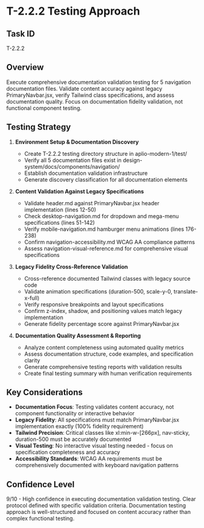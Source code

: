 # T-2.2.2 Testing Approach

## Task ID
T-2.2.2

## Overview
Execute comprehensive documentation validation testing for 5 navigation documentation files. Validate content accuracy against legacy PrimaryNavbar.jsx, verify Tailwind class specifications, and assess documentation quality. Focus on documentation fidelity validation, not functional component testing.

## Testing Strategy

1. **Environment Setup & Documentation Discovery**
   - Create T-2.2.2 testing directory structure in aplio-modern-1/test/
   - Verify all 5 documentation files exist in design-system/docs/components/navigation/
   - Establish documentation validation infrastructure
   - Generate discovery classification for all documentation elements

2. **Content Validation Against Legacy Specifications**
   - Validate header.md against PrimaryNavbar.jsx header implementation (lines 12-50)
   - Check desktop-navigation.md for dropdown and mega-menu specifications (lines 51-142)
   - Verify mobile-navigation.md hamburger menu animations (lines 176-238)
   - Confirm navigation-accessibility.md WCAG AA compliance patterns
   - Assess navigation-visual-reference.md for comprehensive visual specifications

3. **Legacy Fidelity Cross-Reference Validation**
   - Cross-reference documented Tailwind classes with legacy source code
   - Validate animation specifications (duration-500, scale-y-0, translate-x-full)
   - Verify responsive breakpoints and layout specifications
   - Confirm z-index, shadow, and positioning values match legacy implementation
   - Generate fidelity percentage score against PrimaryNavbar.jsx

4. **Documentation Quality Assessment & Reporting**
   - Analyze content completeness using automated quality metrics
   - Assess documentation structure, code examples, and specification clarity  
   - Generate comprehensive testing reports with validation results
   - Create final testing summary with human verification requirements

## Key Considerations

- **Documentation Focus**: Testing validates content accuracy, not component functionality or interactive behavior
- **Legacy Fidelity**: All specifications must match PrimaryNavbar.jsx implementation exactly (100% fidelity requirement)
- **Tailwind Precision**: Critical classes like xl:min-w-[266px], nav-sticky, duration-500 must be accurately documented
- **Visual Testing**: No interactive visual testing needed - focus on specification completeness and accuracy
- **Accessibility Standards**: WCAG AA requirements must be comprehensively documented with keyboard navigation patterns

## Confidence Level
9/10 - High confidence in executing documentation validation testing. Clear protocol defined with specific validation criteria. Documentation testing approach is well-structured and focused on content accuracy rather than complex functional testing.
